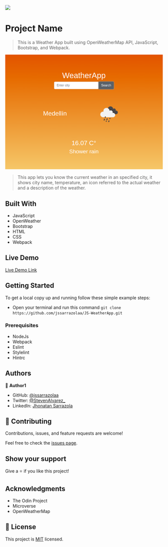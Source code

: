 ![](https://img.shields.io/badge/Microverse-blueviolet)

# Project Name

> This is a Weather App built using OpenWeatherMap API, JavaScript, Bootstrap, and Webpack.

![screenshot](./app_screenshot.png)

> This app lets you know the current weather in an specified city, it shows city name, temperature, an icon referred to the actual weather and a description of the weather.

## Built With

- JavaScript
- OpenWeather
- Bootstrap
- HTML
- CSS
- Webpack

## Live Demo

[Live Demo Link](https://jssarrazolaa.github.io/JS-WeatherApp/)


## Getting Started

To get a local copy up and running follow these simple example steps:

- Open your terminal and run this command `git clone https://github.com/jssarrazolaa/JS-WeatherApp.git`

### Prerequisites

- NodeJs
- Webpack
- Eslint
- Stylelint
- Hintrc

## Authors

👤 **Author1**

- GitHub: [@jssarrazolaa](https://github.com/jssarrazolaa)
- Twitter: [@StevenAlvarez_](https://twitter.com/StevenAlvarez_)
- LinkedIn: [Jhonatan Sarrazola](https://www.linkedin.com/in/jhonatansarrazola/)

## 🤝 Contributing

Contributions, issues, and feature requests are welcome!

Feel free to check the [issues page](https://github.com/jssarrazolaa/JS-WeatherApp/issues).

## Show your support

Give a ⭐️ if you like this project!

## Acknowledgments

- The Odin Project
- Microverse
- OpenWeatherMap

## 📝 License

This project is [MIT](lic.url) licensed.
